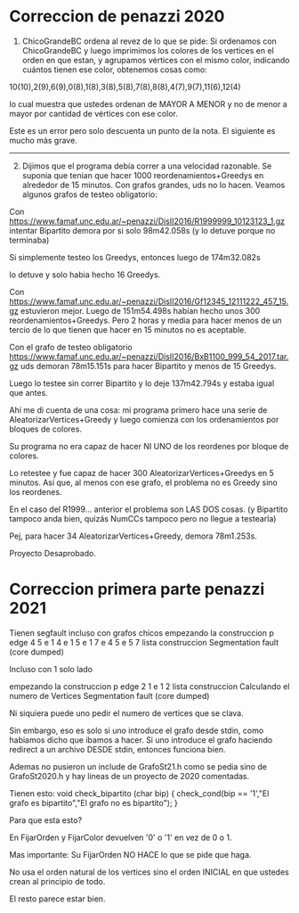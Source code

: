 # Correccion de penazzi 2020

1) ChicoGrandeBC ordena al revez de lo que se pide:
Si ordenamos con ChicoGrandeBC y luego imprimimos 
los colores de los vertices en el orden en que estan,
y agrupamos vértices con el mismo color, indicando cuántos tienen
ese color, obtenemos cosas como:


10(10),2(9),6(9),0(8),1(8),3(8),5(8),7(8),8(8),4(7),9(7),11(6),12(4)

lo cual muestra que ustedes ordenan de MAYOR A MENOR y no de menor a mayor por cantidad de vértices con ese color.

Este es un error pero solo descuenta un punto de la nota.
El siguiente es mucho más grave.

---

2) Dijimos que el programa debía correr a una velocidad razonable.
Se suponia que tenian que hacer 1000 reordenamientos+Greedys en alrededor de 15  minutos.
Con grafos grandes, uds no lo hacen.
Veamos algunos grafos de testeo obligatorio:

Con 
https://www.famaf.unc.edu.ar/~penazzi/DisII2016/R1999999_10123123_1.gz
intentar Bipartito demora por si solo 98m42.058s (y lo detuve porque no terminaba)

Si simplemente testeo los Greedys, entonces luego de
174m32.082s

lo detuve y solo habia hecho 16 Greedys.

Con 
https://www.famaf.unc.edu.ar/~penazzi/DisII2016/Gf12345_12111222_457_15.gz
estuvieron mejor.
Luego de 151m54.498s habían hecho unos 300 reordenamientos+Greedys.
Pero 2 horas y media para hacer menos de un tercio de lo que tienen que hacer en 15 minutos no es aceptable.


Con el grafo de testeo obligatorio 
https://www.famaf.unc.edu.ar/~penazzi/DisII2016/BxB1100_999_54_2017.tar.gz
uds demoran 78m15.151s para hacer Bipartito y menos de 15 Greedys.


Luego lo testee  sin correr Bipartito y lo deje 137m42.794s y estaba igual que antes.

Ahí me di cuenta de una cosa: mi programa primero hace una serie de AleatorizarVertices+Greedy
y luego comienza con los ordenamientos por bloques de colores.

Su programa no era capaz de hacer NI UNO de los reordenes por bloque de colores.

Lo retestee y fue capaz de hacer 300 AleatorizarVertices+Greedys en 5 minutos.
Así que, al menos con ese grafo, el problema no es Greedy sino los reordenes.

En el caso del R1999... anterior el problema son LAS DOS cosas. (y Bipartito tampoco anda bien, quizás NumCCs tampoco pero no llegue a testearla)

Pej, para hacer 34 AleatorizarVertices+Greedy, demora 78m1.253s.


Proyecto Desaprobado.

# Correccion primera parte penazzi 2021

Tienen segfault incluso con grafos chicos
empezando la construccion
p edge 4 5
e 1 4
e 1 5
e 1 7
e 4 5
e 5 7
lista construccion
Segmentation fault (core dumped)


Incluso con 1 solo lado

empezando la construccion
p edge 2 1
e 1 2
lista construccion
 Calculando el numero de Vertices
Segmentation fault (core dumped)

Ni siquiera puede uno pedir el numero de vertices que se clava.

Sin embargo, eso es solo si uno introduce el grafo desde stdin, como habiamos dicho que ibamos a hacer.
Si uno introduce el grafo haciendo redirect a un archivo DESDE stdin, entonces funciona bien.

Ademas no pusieron un include de GrafoSt21.h como se pedia sino de GrafoSt2020.h
y hay lineas de un proyecto de 2020 comentadas.

Tienen esto:
void check_bipartito (char bip) {
    check_cond(bip == '1',"El grafo es bipartito","El grafo no es bipartito");
}

Para que esta esto?

En FijarOrden y FijarColor devuelven '0' o '1' en vez de 0 o 1.

Mas importante: Su FijarOrden NO HACE lo que se pide que haga.

No usa el orden natural de los vertices sino el orden INICIAL en que ustedes crean
al principio de todo.

El resto parece estar bien.  
